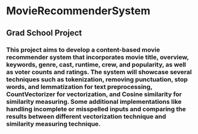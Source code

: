 # MovieRecommenderSystem
## Grad School Project
### This project aims to develop a content-based movie recommender system that incorporates movie title, overview, keywords, genre, cast, runtime, crew, and popularity, as well as voter counts and ratings. The system will showcase several techniques such as tokenization, removing punctuation, stop words, and lemmatization for text preprocessing, CountVectorizer for vectorization, and Cosine similarity for similarity measuring. Some additional implementations like handling incomplete or misspelled inputs and comparing the results between different vectorization technique and similarity measuring technique.
